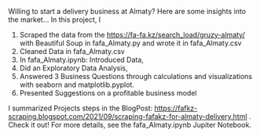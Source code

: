 Willing to start a delivery business at Almaty? Here are some insights into the market…
In this project, I 

1.	Scraped the data from the https://fa-fa.kz/search_load/gruzy-almaty/ with Beautiful Soup in fafa_Almaty.py and wrote it in fafa_Almaty.csv
2.	Cleaned Data in fafa_Almaty.csv
3.	In fafa_Almaty.ipynb: Introduced Data,
4.	Did an Exploratory Data Analysis, 
5.	Answered 3 Business Questions through calculations and visualizations with seaborn and matplotlib.pyplot.
6.	Presented Suggestions on a profitable business model

I summarized Projects steps in the BlogPost: https://fafkz-scraping.blogspot.com/2021/09/scraping-fafakz-for-almaty-delivery.html . Check it out!
For more details, see the fafa_Almaty.ipynb Jupiter Notebook.

